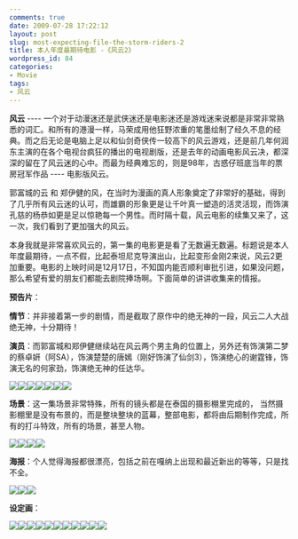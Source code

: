 ```yaml
---
comments: true
date: 2009-07-28 17:22:12
layout: post
slug: most-expecting-file-the-storm-riders-2
title: 本人年度最期待电影 -《风云2》
wordpress_id: 84
categories:
- Movie
tags:
- 风云
---
```


**风云** ---- 一个对于动漫迷还是武侠迷还是电影迷还是游戏迷来说都是非常非常熟悉的词汇。和所有的港漫一样，马荣成用他狂野浓重的笔墨绘制了经久不息的经典。而之后无论是电脑上足以和仙剑奇侠传一较高下的风云游戏，还是前几年何润东主演的在各个电视台疯狂的播出的电视剧版，还是去年的动画电影风云决，都深深的留在了风云迷的心中。而最为经典难忘的，则是98年，古惑仔班底当年的票房冠军作品 ---- 电影版风云。




郭富城的云 和 郑伊健的风，在当时为漫画的真人形象奠定了非常好的基础，得到了几乎所有风云迷的认可，而雄霸的形象更是让千叶真一塑造的活灵活现，而饰演孔慈的杨恭如更是足以惊艳每一个男性。而时隔十载，风云电影的续集又来了，这一次，我们看到了更加强大的风云。




本身我就是非常喜欢风云的，第一集的电影更是看了无数遍无数遍。标题说是本人年度最期待，一点不假，比起泰坦尼克导演出山，比起变形金刚2来说，风云2更加重要。电影的上映时间是12月17日，不知国内能否顺利审批引进，如果没问题，那么希望有爱的朋友们都能去剧院捧场啊。下面简单的讲讲收集来的情报。




**预告片**：










**情节**：并非接着第一步的剧情，而是截取了原作中的绝无神的一段，风云二人大战绝无神，十分期待！




**演员**：而郭富城和郑伊健继续站在风云两个男主角的位置上，另外还有饰演第二梦的蔡卓妍（阿SA），饰演楚楚的唐嫣（刚好饰演了仙剑3），饰演绝心的谢霆锋，饰演无名的何家劲，饰演绝无神的任达华。




[![](/upload/fengyun2_01_bujingyun.jpg)](/upload/fengyun2_01_bujingyun.jpg)[![](/upload/fengyun2_02_niefeng.jpg)](/upload/fengyun2_02_niefeng.jpg)[![](/upload/fengyun2_03_diermeng.jpg)](/upload/fengyun2_03_diermeng.jpg)[![](/upload/fengyun2_04_chuchu.jpg)](/upload/fengyun2_04_chuchu.jpg)[![](/upload/fengyun2_05_wuming.jpg)](/upload/fengyun2_05_wuming.jpg)[![](/upload/fengyun2_06_juewushen.jpg)](/upload/fengyun2_06_juewushen.jpg)[![](/upload/fengyun2_07_juexin.jpg)](/upload/fengyun2_07_juexin.jpg)




**场景**：这一集场景非常特殊，所有的镜头都是在泰国的摄影棚里完成的， 当然摄影棚里是没有布景的，而是整块整块的蓝幕，整部电影，都将由后期制作完成，所有的打斗特效，所有的场景，甚至人物。




[![](/upload/fengyun2_s01.jpg)](/upload/fengyun2_s01.jpg)[![](/upload/fengyun2_s02.jpg)](/upload/fengyun2_s02.jpg)[![](/upload/fengyun2_s03.jpg)](/upload/fengyun2_s03.jpg)[![](/upload/fengyun2_s04.jpg)](/upload/fengyun2_s04.jpg)




**海报**：个人觉得海报都很漂亮，包括之前在嘎纳上出现和最近新出的等等，只是找不全。




[![](/upload/fengyun2_poster01.jpg)](/upload/fengyun2_poster01.jpg)[![](/upload/fengyun2_poster02.jpg)](/upload/fengyun2_poster02.jpg)[![](/upload/fengyun2_poster03.jpg)](/upload/fengyun2_poster03.jpg)




**设定画**：




[![](/upload/fengyun2_original_01.jpg)](/upload/fengyun2_original_01.jpg)[![](/upload/fengyun2_original_02.jpg)](/upload/fengyun2_original_02.jpg)[![](/upload/fengyun2_original_03.jpg)](/upload/fengyun2_original_03.jpg)[![](/upload/fengyun2_original_04.jpg)](/upload/fengyun2_original_04.jpg)[![](/upload/fengyun2_original_05.jpg)](/upload/fengyun2_original_05.jpg)[![](/upload/fengyun2_original_06.jpg)](/upload/fengyun2_original_06.jpg)[![](/upload/fengyun2_original_07.jpg)](/upload/fengyun2_original_07.jpg)[![](/upload/fengyun2_original_08.jpg)](/upload/fengyun2_original_08.jpg)[![](/upload/fengyun2_original_09.jpg)](/upload/fengyun2_original_09.jpg)[![](/upload/fengyun2_original_10.jpg)](/upload/fengyun2_original_10.jpg)[![](/upload/fengyun2_original_11.jpg)](/upload/fengyun2_original_11.jpg)
